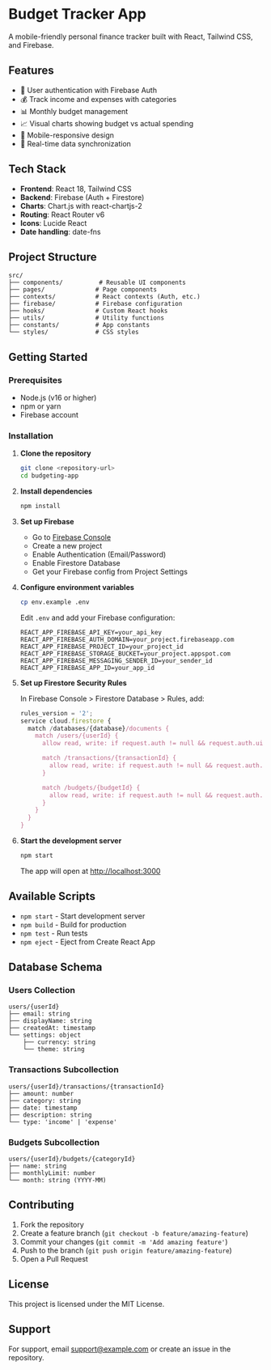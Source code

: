 # Budget Tracker App

A mobile-friendly personal finance tracker built with React, Tailwind CSS, and Firebase.

## Features

- 🔐 User authentication with Firebase Auth
- 💰 Track income and expenses with categories
- 📊 Monthly budget management
- 📈 Visual charts showing budget vs actual spending
- 📱 Mobile-responsive design
- 🔄 Real-time data synchronization

## Tech Stack

- **Frontend**: React 18, Tailwind CSS
- **Backend**: Firebase (Auth + Firestore)
- **Charts**: Chart.js with react-chartjs-2
- **Routing**: React Router v6
- **Icons**: Lucide React
- **Date handling**: date-fns

## Project Structure

```
src/
├── components/          # Reusable UI components
├── pages/              # Page components
├── contexts/           # React contexts (Auth, etc.)
├── firebase/           # Firebase configuration
├── hooks/              # Custom React hooks
├── utils/              # Utility functions
├── constants/          # App constants
└── styles/             # CSS styles
```

## Getting Started

### Prerequisites

- Node.js (v16 or higher)
- npm or yarn
- Firebase account

### Installation

1. **Clone the repository**

   ```bash
   git clone <repository-url>
   cd budgeting-app
   ```

2. **Install dependencies**

   ```bash
   npm install
   ```

3. **Set up Firebase**

   - Go to [Firebase Console](https://console.firebase.google.com/)
   - Create a new project
   - Enable Authentication (Email/Password)
   - Enable Firestore Database
   - Get your Firebase config from Project Settings

4. **Configure environment variables**

   ```bash
   cp env.example .env
   ```

   Edit `.env` and add your Firebase configuration:

   ```
   REACT_APP_FIREBASE_API_KEY=your_api_key
   REACT_APP_FIREBASE_AUTH_DOMAIN=your_project.firebaseapp.com
   REACT_APP_FIREBASE_PROJECT_ID=your_project_id
   REACT_APP_FIREBASE_STORAGE_BUCKET=your_project.appspot.com
   REACT_APP_FIREBASE_MESSAGING_SENDER_ID=your_sender_id
   REACT_APP_FIREBASE_APP_ID=your_app_id
   ```

5. **Set up Firestore Security Rules**

   In Firebase Console > Firestore Database > Rules, add:

   ```javascript
   rules_version = '2';
   service cloud.firestore {
     match /databases/{database}/documents {
       match /users/{userId} {
         allow read, write: if request.auth != null && request.auth.uid == userId;

         match /transactions/{transactionId} {
           allow read, write: if request.auth != null && request.auth.uid == userId;
         }

         match /budgets/{budgetId} {
           allow read, write: if request.auth != null && request.auth.uid == userId;
         }
       }
     }
   }
   ```

6. **Start the development server**

   ```bash
   npm start
   ```

   The app will open at [http://localhost:3000](http://localhost:3000)

## Available Scripts

- `npm start` - Start development server
- `npm build` - Build for production
- `npm test` - Run tests
- `npm eject` - Eject from Create React App

## Database Schema

### Users Collection

```
users/{userId}
├── email: string
├── displayName: string
├── createdAt: timestamp
└── settings: object
    ├── currency: string
    └── theme: string
```

### Transactions Subcollection

```
users/{userId}/transactions/{transactionId}
├── amount: number
├── category: string
├── date: timestamp
├── description: string
└── type: 'income' | 'expense'
```

### Budgets Subcollection

```
users/{userId}/budgets/{categoryId}
├── name: string
├── monthlyLimit: number
└── month: string (YYYY-MM)
```

## Contributing

1. Fork the repository
2. Create a feature branch (`git checkout -b feature/amazing-feature`)
3. Commit your changes (`git commit -m 'Add amazing feature'`)
4. Push to the branch (`git push origin feature/amazing-feature`)
5. Open a Pull Request

## License

This project is licensed under the MIT License.

## Support

For support, email support@example.com or create an issue in the repository.

